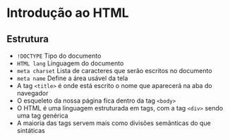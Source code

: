 # Introdução ao HTML

## Estrutura

- ``!DOCTYPE`` Tipo do documento
- ``HTML lang`` Linguagem do documento
- ``meta charset`` Lista de caracteres que serão escritos no documento
- ``meta name`` Define a área usável da tela
-  A tag ``<title>`` é onde está escrito o nome que aparecerá na aba do navegador
-  O esqueleto da nossa página fica dentro da tag ``<body>``
-  O HTML é uma linguagem estruturada em tags, com a tag ``<div>`` sendo uma tag genérica
-  A maioria das tags servem mais como divisões semânticas do que sintáticas